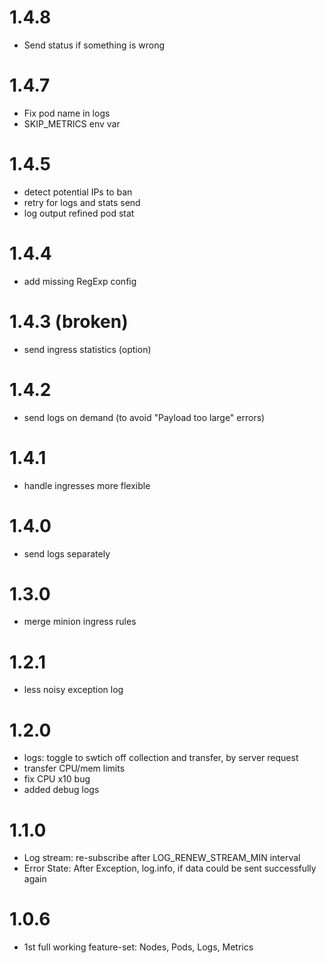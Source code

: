 # 1.4.8
- Send status if something is wrong

# 1.4.7
- Fix pod name in logs
- SKIP_METRICS env var 

# 1.4.5
- detect potential IPs to ban
- retry for logs and stats send
- log output refined pod stat 

# 1.4.4
- add missing RegExp config

# 1.4.3 (broken)
- send ingress statistics (option)

# 1.4.2
- send logs on demand (to avoid "Payload too large" errors)

# 1.4.1
- handle ingresses more flexible

# 1.4.0
- send logs separately

# 1.3.0
- merge minion ingress rules

# 1.2.1
- less noisy exception log

# 1.2.0
- logs: toggle to swtich off collection and transfer, by server request
- transfer CPU/mem limits
- fix CPU x10 bug
- added debug logs

# 1.1.0
- Log stream: re-subscribe after LOG_RENEW_STREAM_MIN interval 
- Error State: After Exception, log.info, if data could be sent successfully again

# 1.0.6
- 1st full working feature-set: Nodes, Pods, Logs, Metrics